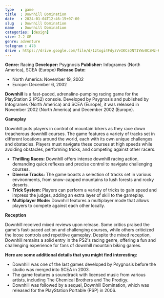 ```yaml
---
type   : game
title  : Downhill Domination
date   : 2024-01-04T12:46:15+07:00
slug   : Downhill Domination
name   : Downhill Domination
categories: [design]
size: 2.2 GB
genre: adventure
telegram : 478
drive : https://drive.google.com/file/d/1ztogi4FdyzVvIKCsQNT1YWv0CzMz-0G4/view?usp=drivesdk
---
```



**Genre:** Racing
**Developer:** Psygnosis
**Publisher:** Infogrames (North America), SCEA (Europe)
**Release Date:**
* North America: November 19, 2002
* Europe: December 6, 2002

**Downhill** is a fast-paced, adrenaline-pumping racing game for the PlayStation 2 (PS2) console. Developed by Psygnosis and published by Infogrames (North America) and SCEA (Europe), it was released in November 2002 (North America) and December 2002 (Europe).

**Gameplay**

Downhill puts players in control of mountain bikers as they race down treacherous downhill courses. The game features a variety of tracks set in different locations around the world, each with its own unique challenges and obstacles. Players must navigate these courses at high speeds while avoiding obstacles, performing tricks, and competing against other racers.

* **Thrilling Races:** Downhill offers intense downhill racing action, demanding quick reflexes and precise control to navigate challenging courses.
* **Diverse Tracks:** The game boasts a selection of tracks set in various environments, from snow-capped mountains to lush forests and rocky deserts.
* **Trick System:** Players can perform a variety of tricks to gain speed and impress the judges, adding an extra layer of skill to the gameplay.
* **Multiplayer Mode:** Downhill features a multiplayer mode that allows players to compete against each other locally.

**Reception**

Downhill received mixed reviews upon release. Some critics praised the game's fast-paced action and challenging courses, while others criticized the loose controls and repetitive gameplay. Despite the mixed reception, Downhill remains a solid entry in the PS2's racing genre, offering a fun and challenging experience for fans of downhill mountain biking games.

**Here are some additional details that you might find interesting:**

* Downhill was one of the last games developed by Psygnosis before the studio was merged into SCEA in 2003.
* The game features a soundtrack with licensed music from various artists, including The Chemical Brothers and The Prodigy.
* Downhill was followed by a sequel, Downhill Domination, which was released for the PlayStation Portable (PSP) in 2006.


